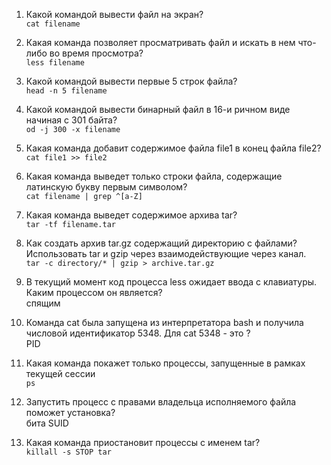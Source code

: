 1) Какой командой вывести файл на экран?  
`cat filename`

2) Какая команда позволяет просматривать файл и искать в нем что-либо во время просмотра?  
`less filename`

3) Какой командой вывести первые 5 строк файла?  
`head -n 5 filename`

4) Какой командой вывести бинарный файл в 16-и ричном виде начиная с 301 байта?  
`od -j 300 -x filename`

5) Какая команда добавит содержимое файла file1 в конец файла file2?  
`cat file1 >> file2`

6) Какая команда выведет только строки файла, содержащие латинскую букву первым символом?  
`cat filename | grep ^[a-Z]`

7) Какая команда выведет содержимое архива tar?  
`tar -tf filename.tar`

8) Как создать архив tar.gz содержащий директорию с файлами? Использовать tar и gzip через взаимодействующие через канал.  
`tar -c directory/* | gzip > archive.tar.gz`

9) В текущий момент код процесса less ожидает ввода с клавиатуры. Каким процессом он является?  
спящим

10) Команда cat была запущена из интерпретатора bash и получила числовой идентификатор 5348. Для cat 5348 - это ?  
PID

11) Какая команда покажет только процессы, запущенные в рамках текущей сессии  
`ps`

12) Запустить процесс с правами владельца исполняемого файла поможет установка?  
бита SUID

13) Какая команда приостановит процессы с именем tar?  
`killall -s STOP tar`
